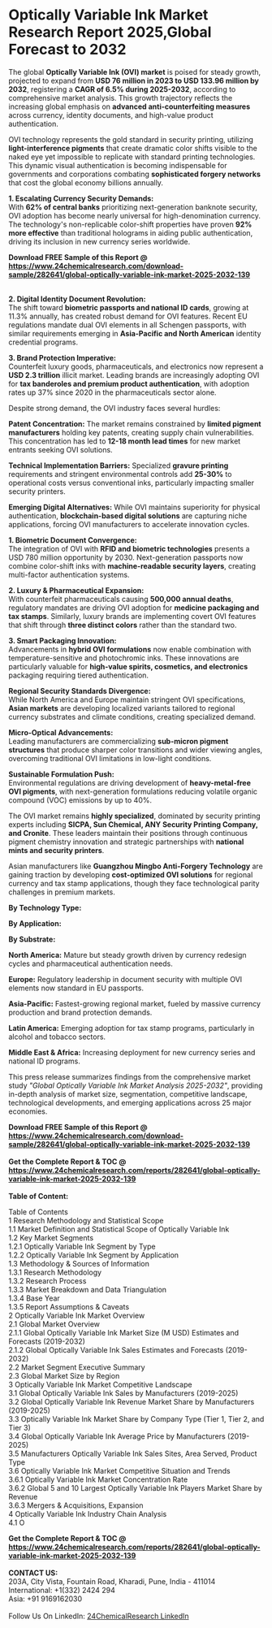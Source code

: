 <h1>Optically Variable Ink Market Research Report 2025,Global Forecast to 2032</h1><p>The global <strong>Optically Variable Ink (OVI) market</strong> is poised for steady growth, projected to expand from <strong>USD 76 million in 2023 to USD 133.96 million by 2032</strong>, registering a <strong>CAGR of 6.5% during 2025-2032</strong>, according to comprehensive market analysis. This growth trajectory reflects the increasing global emphasis on <strong>advanced anti-counterfeiting measures</strong> across currency, identity documents, and high-value product authentication.</p><p>OVI technology represents the gold standard in security printing, utilizing <strong>light-interference pigments</strong> that create dramatic color shifts visible to the naked eye yet impossible to replicate with standard printing technologies. This dynamic visual authentication is becoming indispensable for governments and corporations combating <strong>sophisticated forgery networks</strong> that cost the global economy billions annually.</p><p><strong>1. Escalating Currency Security Demands:</strong><br>
With <strong>62% of central banks</strong> prioritizing next-generation banknote security, OVI adoption has become nearly universal for high-denomination currency. The technology's non-replicable color-shift properties have proven <strong>92% more effective</strong> than traditional holograms in aiding public authentication, driving its inclusion in new currency series worldwide.</p><div><b>Download FREE Sample of this Report @ 
            <a href="https://www.24chemicalresearch.com/download-sample/282641/global-optically-variable-ink-market-2025-2032-139">
            https://www.24chemicalresearch.com/download-sample/282641/global-optically-variable-ink-market-2025-2032-139</a></b></div><br><p><strong>2. Digital Identity Document Revolution:</strong><br>
The shift toward <strong>biometric passports and national ID cards</strong>, growing at 11.3% annually, has created robust demand for OVI features. Recent EU regulations mandate dual OVI elements in all Schengen passports, with similar requirements emerging in <strong>Asia-Pacific and North American</strong> identity credential programs.</p><p><strong>3. Brand Protection Imperative:</strong><br>
Counterfeit luxury goods, pharmaceuticals, and electronics now represent a <strong>USD 2.3 trillion</strong> illicit market. Leading brands are increasingly adopting OVI for <strong>tax banderoles and premium product authentication</strong>, with adoption rates up 37% since 2020 in the pharmaceuticals sector alone.</p><p>Despite strong demand, the OVI industry faces several hurdles:</p><p><strong>Patent Concentration:</strong> The market remains constrained by <strong>limited pigment manufacturers</strong> holding key patents, creating supply chain vulnerabilities. This concentration has led to <strong>12-18 month lead times</strong> for new market entrants seeking OVI solutions.</p><p><strong>Technical Implementation Barriers:</strong> Specialized <strong>gravure printing</strong> requirements and stringent environmental controls add <strong>25-30%</strong> to operational costs versus conventional inks, particularly impacting smaller security printers.</p><p><strong>Emerging Digital Alternatives:</strong> While OVI maintains superiority for physical authentication, <strong>blockchain-based digital solutions</strong> are capturing niche applications, forcing OVI manufacturers to accelerate innovation cycles.</p><p><strong>1. Biometric Document Convergence:</strong><br>
The integration of OVI with <strong>RFID and biometric technologies</strong> presents a USD 780 million opportunity by 2030. Next-generation passports now combine color-shift inks with <strong>machine-readable security layers</strong>, creating multi-factor authentication systems.</p><p><strong>2. Luxury &amp; Pharmaceutical Expansion:</strong><br>
With counterfeit pharmaceuticals causing <strong>500,000 annual deaths</strong>, regulatory mandates are driving OVI adoption for <strong>medicine packaging and tax stamps</strong>. Similarly, luxury brands are implementing covert OVI features that shift through <strong>three distinct colors</strong> rather than the standard two.</p><p><strong>3. Smart Packaging Innovation:</strong><br>
Advancements in <strong>hybrid OVI formulations</strong> now enable combination with temperature-sensitive and photochromic inks. These innovations are particularly valuable for <strong>high-value spirits, cosmetics, and electronics</strong> packaging requiring tiered authentication.</p><p><strong>Regional Security Standards Divergence:</strong><br>
While North America and Europe maintain stringent OVI specifications, <strong>Asian markets</strong> are developing localized variants tailored to regional currency substrates and climate conditions, creating specialized demand.</p><p><strong>Micro-Optical Advancements:</strong><br>
Leading manufacturers are commercializing <strong>sub-micron pigment structures</strong> that produce sharper color transitions and wider viewing angles, overcoming traditional OVI limitations in low-light conditions.</p><p><strong>Sustainable Formulation Push:</strong><br>
Environmental regulations are driving development of <strong>heavy-metal-free OVI pigments</strong>, with next-generation formulations reducing volatile organic compound (VOC) emissions by up to 40%.</p><p>The OVI market remains <strong>highly specialized</strong>, dominated by security printing experts including <strong>SICPA, Sun Chemical, ANY Security Printing Company, and Cronite</strong>. These leaders maintain their positions through continuous pigment chemistry innovation and strategic partnerships with <strong>national mints and security printers</strong>.</p><p>Asian manufacturers like <strong>Guangzhou Mingbo Anti-Forgery Technology</strong> are gaining traction by developing <strong>cost-optimized OVI solutions</strong> for regional currency and tax stamp applications, though they face technological parity challenges in premium markets.</p><p><strong>By Technology Type:</strong></p><p><strong>By Application:</strong></p><p><strong>By Substrate:</strong></p><p><strong>North America:</strong> Mature but steady growth driven by currency redesign cycles and pharmaceutical authentication needs.</p><p><strong>Europe:</strong> Regulatory leadership in document security with multiple OVI elements now standard in EU passports.</p><p><strong>Asia-Pacific:</strong> Fastest-growing regional market, fueled by massive currency production and brand protection demands.</p><p><strong>Latin America:</strong> Emerging adoption for tax stamp programs, particularly in alcohol and tobacco sectors.</p><p><strong>Middle East &amp; Africa:</strong> Increasing deployment for new currency series and national ID programs.</p><p>This press release summarizes findings from the comprehensive market study <em>"Global Optically Variable Ink Market Analysis 2025-2032"</em>, providing in-depth analysis of market size, segmentation, competitive landscape, technological developments, and emerging applications across 25 major economies.</p><div><b>Download FREE Sample of this Report @ 
            <a href="https://www.24chemicalresearch.com/download-sample/282641/global-optically-variable-ink-market-2025-2032-139">
            https://www.24chemicalresearch.com/download-sample/282641/global-optically-variable-ink-market-2025-2032-139</a></b></div><br><div><b>Get the Complete Report & TOC @ 
            <a href="https://www.24chemicalresearch.com/reports/282641/global-optically-variable-ink-market-2025-2032-139">
            https://www.24chemicalresearch.com/reports/282641/global-optically-variable-ink-market-2025-2032-139</a></b></div><br>
            <b>Table of Content:</b><p>Table of Contents<br />
1 Research Methodology and Statistical Scope<br />
1.1 Market Definition and Statistical Scope of Optically Variable Ink<br />
1.2 Key Market Segments<br />
1.2.1 Optically Variable Ink Segment by Type<br />
1.2.2 Optically Variable Ink Segment by Application<br />
1.3 Methodology & Sources of Information<br />
1.3.1 Research Methodology<br />
1.3.2 Research Process<br />
1.3.3 Market Breakdown and Data Triangulation<br />
1.3.4 Base Year<br />
1.3.5 Report Assumptions & Caveats<br />
2 Optically Variable Ink Market Overview<br />
2.1 Global Market Overview<br />
2.1.1 Global Optically Variable Ink Market Size (M USD) Estimates and Forecasts (2019-2032)<br />
2.1.2 Global Optically Variable Ink Sales Estimates and Forecasts (2019-2032)<br />
2.2 Market Segment Executive Summary<br />
2.3 Global Market Size by Region<br />
3 Optically Variable Ink Market Competitive Landscape<br />
3.1 Global Optically Variable Ink Sales by Manufacturers (2019-2025)<br />
3.2 Global Optically Variable Ink Revenue Market Share by Manufacturers (2019-2025)<br />
3.3 Optically Variable Ink Market Share by Company Type (Tier 1, Tier 2, and Tier 3)<br />
3.4 Global Optically Variable Ink Average Price by Manufacturers (2019-2025)<br />
3.5 Manufacturers Optically Variable Ink Sales Sites, Area Served, Product Type<br />
3.6 Optically Variable Ink Market Competitive Situation and Trends<br />
3.6.1 Optically Variable Ink Market Concentration Rate<br />
3.6.2 Global 5 and 10 Largest Optically Variable Ink Players Market Share by Revenue<br />
3.6.3 Mergers & Acquisitions, Expansion<br />
4 Optically Variable Ink Industry Chain Analysis<br />
4.1 O</p><div><b>Get the Complete Report & TOC @ 
            <a href="https://www.24chemicalresearch.com/reports/282641/global-optically-variable-ink-market-2025-2032-139">
            https://www.24chemicalresearch.com/reports/282641/global-optically-variable-ink-market-2025-2032-139</a></b></div><br><b>CONTACT US:</b><br>
            203A, City Vista, Fountain Road, Kharadi, Pune, India - 411014<br>
            International: +1(332) 2424 294<br>
            Asia: +91 9169162030 <br><br>
            Follow Us On LinkedIn: <a href="https://www.linkedin.com/company/24chemicalresearch/">24ChemicalResearch LinkedIn</a>